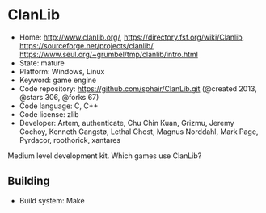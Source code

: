 # ClanLib

- Home: http://www.clanlib.org/, https://directory.fsf.org/wiki/Clanlib, https://sourceforge.net/projects/clanlib/, https://www.seul.org/~grumbel/tmp/clanlib/intro.html
- State: mature
- Platform: Windows, Linux
- Keyword: game engine
- Code repository: https://github.com/sphair/ClanLib.git (@created 2013, @stars 306, @forks 67)
- Code language: C, C++
- Code license: zlib
- Developer: Artem, authenticate, Chu Chin Kuan, Grizmu, Jeremy Cochoy, Kenneth Gangstø, Lethal Ghost, Magnus Norddahl, Mark Page, Pyrdacor, roothorick, xantares

Medium level development kit.
Which games use ClanLib?

## Building

- Build system: Make
